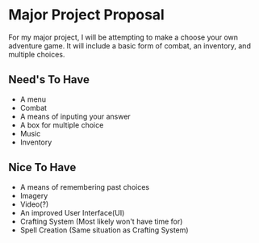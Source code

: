 # Major Project Proposal
For my major project, I will be attempting to make a choose your own adventure game. It will include a basic form of combat, an inventory, and multiple choices.

## Need's To Have
- A menu
- Combat
- A means of inputing your answer
- A box for multiple choice
- Music
- Inventory

## Nice To Have
- A means of remembering past choices
- Imagery
- Video(?)
- An improved User Interface(UI)
- Crafting System (Most likely won't have time for)
- Spell Creation (Same situation as Crafting System)
